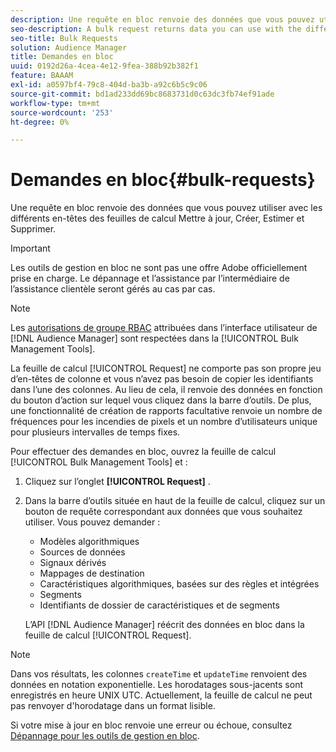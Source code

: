 ```yaml
---
description: Une requête en bloc renvoie des données que vous pouvez utiliser avec les différents en-têtes des feuilles de calcul Mettre à jour, Créer, Estimer et Supprimer.
seo-description: A bulk request returns data you can use with the different headers in the Update, Create, Estimate, and Delete worksheets.
seo-title: Bulk Requests
solution: Audience Manager
title: Demandes en bloc
uuid: 0192d26a-4cea-4e12-9fea-388b92b382f1
feature: BAAAM
exl-id: a0597bf4-79c8-404d-ba3b-a92c6b5c9c06
source-git-commit: bd1ad233dd69bc8683731d0c63dc3fb74ef91ade
workflow-type: tm+mt
source-wordcount: '253'
ht-degree: 0%

---
```


# Demandes en bloc{#bulk-requests}

Une requête en bloc renvoie des données que vous pouvez utiliser avec les différents en-têtes des feuilles de calcul Mettre à jour, Créer, Estimer et Supprimer.

>[!IMPORTANT]
>
>Les outils de gestion en bloc ne sont pas une offre Adobe officiellement prise en charge. Le dépannage et l’assistance par l’intermédiaire de l’assistance clientèle seront gérés au cas par cas.

<!-- 

t_bulk_requests.xml

 -->

>[!NOTE]
>
>Les [autorisations de groupe RBAC](../../features/administration/administration-overview.md) attribuées dans l’interface utilisateur de [!DNL Audience Manager] sont respectées dans la [!UICONTROL Bulk Management Tools].

La feuille de calcul [!UICONTROL Request] ne comporte pas son propre jeu d’en-têtes de colonne et vous n’avez pas besoin de copier les identifiants dans l’une des colonnes. Au lieu de cela, il renvoie des données en fonction du bouton d’action sur lequel vous cliquez dans la barre d’outils. De plus, une fonctionnalité de création de rapports facultative renvoie un nombre de fréquences pour les incendies de pixels et un nombre d’utilisateurs unique pour plusieurs intervalles de temps fixes.

Pour effectuer des demandes en bloc, ouvrez la feuille de calcul [!UICONTROL Bulk Management Tools] et :

1. Cliquez sur l’onglet **[!UICONTROL Request]** .
2. Dans la barre d’outils située en haut de la feuille de calcul, cliquez sur un bouton de requête correspondant aux données que vous souhaitez utiliser. Vous pouvez demander :

   * Modèles algorithmiques
   * Sources de données
   * Signaux dérivés
   * Mappages de destination
   * Caractéristiques algorithmiques, basées sur des règles et intégrées
   * Segments
   * Identifiants de dossier de caractéristiques et de segments

   L’API [!DNL Audience Manager] réécrit des données en bloc dans la feuille de calcul [!UICONTROL Request].

>[!NOTE]
>
>Dans vos résultats, les colonnes `createTime` et `updateTime` renvoient des données en notation exponentielle. Les horodatages sous-jacents sont enregistrés en heure UNIX UTC. Actuellement, la feuille de calcul ne peut pas renvoyer d&#39;horodatage dans un format lisible.

Si votre mise à jour en bloc renvoie une erreur ou échoue, consultez [Dépannage pour les outils de gestion en bloc](../../reference/bulk-management-tools/bulk-troubleshooting.md).
